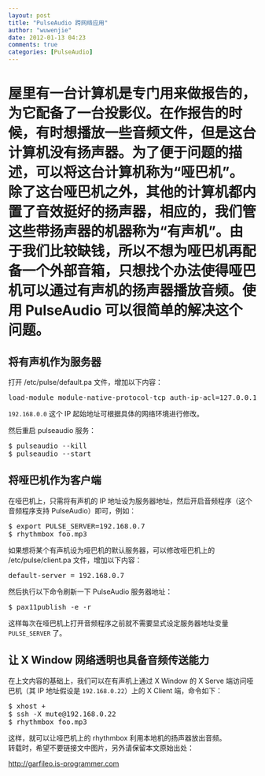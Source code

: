 ```yaml
---
layout: post
title: "PulseAudio 跨网络应用"
author: "wuwenjie"
date: 2012-01-13 04:23
comments: true
categories: [PulseAudio]
---
```

<h1>屋里有一台计算机是专门用来做报告的，为它配备了一台投影仪。在作报告的时候，有时想播放一些音频文件，但是这台计算机没有扬声器。为了便于问题的描述，可以将这台计算机称为“<strong>哑巴机</strong>”。除了这台哑巴机之外，其他的计算机都内置了音效挺好的扬声器，相应的，我们管这些带扬声器的机器称为“<strong>有声机</strong>”。由于我们比较缺钱，所以不想为哑巴机再配备一个外部音箱，只想找个办法使得哑巴机可以通过有声机的扬声器播放音频。使用 PulseAudio 可以很简单的解决这个问题。</h1>
<div id="article_body">
<div id="article_content">
<h2>将有声机作为服务器</h2>
打开 /etc/pulse/default.pa 文件，增加以下内容：
<pre>load-module module-native-protocol-tcp auth-ip-acl=127.0.0.1;192.168.0.0/24 auth-anonymous=1</pre>
<code>192.168.0.0</code> 这个 IP 起始地址可根据具体的网络环境进行修改。

然后重启 pulseaudio 服务：
<pre>$ pulseaudio --kill
$ pulseaudio --start</pre>
<h2>将哑巴机作为客户端</h2>
在哑巴机上，只需将有声机的 IP 地址设为服务器地址，然后开启音频程序（这个音频程序支持 PulseAudio）即可，例如：
<pre>$ export PULSE_SERVER=192.168.0.7
$ rhythmbox foo.mp3</pre>
如果想将某个有声机设为哑巴机的默认服务器，可以修改哑巴机上的 /etc/pulse/client.pa 文件，增加以下内容：
<pre>default-server = 192.168.0.7</pre>
然后执行以下命令刷新一下 PulseAudio 服务器地址：
<pre>$ pax11publish -e -r</pre>
这样每次在哑巴机上打开音频程序之前就不需要显式设定服务器地址变量 <code>PULSE_SERVER</code> 了。
<h2>让 X Window 网络透明也具备音频传送能力</h2>
在上文内容的基础上，我们可以在有声机上通过 X Window 的 X Serve 端访问哑巴机（其 IP 地址假设是 <code>192.168.0.22</code>）上的 X Client 端，命令如下：
<pre>$ xhost +
$ ssh -X mute@192.168.0.22
$ rhythmbox foo.mp3</pre>
这样，就可以让哑巴机上的 rhythmbox 利用本地机的扬声器放出音频。

</div>
转载时，希望不要链接文中图片，另外请保留本文原始出处：

<a href="http://garfileo.is-programmer.com/">http://garfileo.is-programmer.com</a>

</div>
